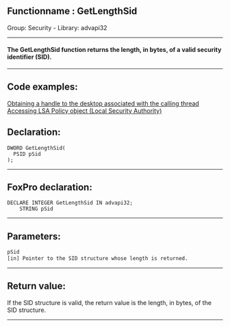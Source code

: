 <link rel="stylesheet" type="text/css" href="../../css/win32api.css">  
<link rel="stylesheet" href="https://cdnjs.cloudflare.com/ajax/libs/font-awesome/4.7.0/css/font-awesome.min.css">

## Functionname : GetLengthSid
Group: Security - Library: advapi32    
***  


#### The GetLengthSid function returns the length, in bytes, of a valid security identifier (SID).
***  


## Code examples:
[Obtaining a handle to the desktop associated with the calling thread](../../samples/sample_239.md)  
[Accessing LSA Policy object (Local Security Authority)](../../samples/sample_427.md)  

## Declaration:
```foxpro  
DWORD GetLengthSid(
  PSID pSid
);  
```  
***  


## FoxPro declaration:
```foxpro  
DECLARE INTEGER GetLengthSid IN advapi32;
	STRING pSid  
```  
***  


## Parameters:
```txt  
pSid
[in] Pointer to the SID structure whose length is returned.  
```  
***  


## Return value:
If the SID structure is valid, the return value is the length, in bytes, of the SID structure.  
***  

